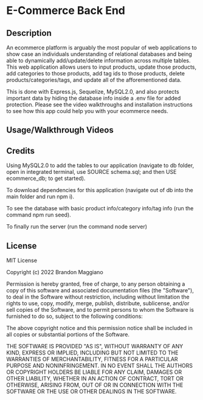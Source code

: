 # E-Commerce Back End

## Description

An ecommerce platform is arguably the most popular of web applications to show case an individuals understanding of relational databases and being able to dynamically add/update/delete information across multiple tables. This web application allows users to input products, update those products, add categories to those products, add tag ids to those products, delete products/categories/tags, and update all of the afforementioned data. 

This is done with Express.js, Sequelize, MySQL2.0, and also protects important data by hiding the database info inside a .env file for added protection. Please see the video walkthroughs and installation instructions to see how this app could help you with your ecommerce needs.

## Usage/Walkthrough Videos

## Credits

Using MySQL2.0 to add the tables to our application (navigate to db folder, open in integrated terminal, use SOURCE schema.sql; and then USE ecommerce_db; to get started).

To download dependencies for this application (navigate out of db into the main folder and run npm i).

To see the database with basic product info/category info/tag info (run the command npm run seed).

To finally run the server (run the command node server)

## License

MIT License

Copyright (c) 2022 Brandon Maggiano

Permission is hereby granted, free of charge, to any person obtaining a copy
of this software and associated documentation files (the "Software"), to deal
in the Software without restriction, including without limitation the rights
to use, copy, modify, merge, publish, distribute, sublicense, and/or sell
copies of the Software, and to permit persons to whom the Software is
furnished to do so, subject to the following conditions:

The above copyright notice and this permission notice shall be included in all
copies or substantial portions of the Software.

THE SOFTWARE IS PROVIDED "AS IS", WITHOUT WARRANTY OF ANY KIND, EXPRESS OR
IMPLIED, INCLUDING BUT NOT LIMITED TO THE WARRANTIES OF MERCHANTABILITY,
FITNESS FOR A PARTICULAR PURPOSE AND NONINFRINGEMENT. IN NO EVENT SHALL THE
AUTHORS OR COPYRIGHT HOLDERS BE LIABLE FOR ANY CLAIM, DAMAGES OR OTHER
LIABILITY, WHETHER IN AN ACTION OF CONTRACT, TORT OR OTHERWISE, ARISING FROM,
OUT OF OR IN CONNECTION WITH THE SOFTWARE OR THE USE OR OTHER DEALINGS IN THE
SOFTWARE.